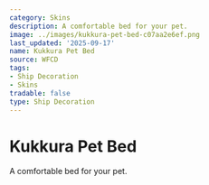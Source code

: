 ```yaml
---
category: Skins
description: A comfortable bed for your pet.
image: ../images/kukkura-pet-bed-c07aa2e6ef.png
last_updated: '2025-09-17'
name: Kukkura Pet Bed
source: WFCD
tags:
- Ship Decoration
- Skins
tradable: false
type: Ship Decoration
---
```


# Kukkura Pet Bed

A comfortable bed for your pet.

